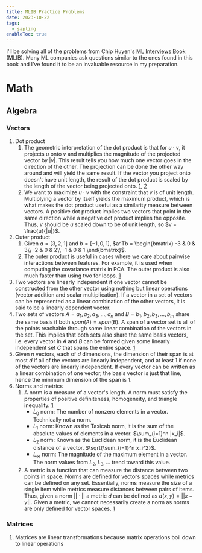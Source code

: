 ```yaml
---
title: MLIB Practice Problems
date: 2023-10-22
tags:
  - sapling
enableToc: true
---
```

I'll be solving all of the problems from Chip Huyen's [ML Interviews Book](https://huyenchip.com/ml-interviews-book/) (MLIB). Many ML companies ask questions similar to the ones found in this book and I've found it to be an invaluable resource in my preparation.

# Math

## Algebra
### Vectors
1. Dot product
	1. The geometric interpretation of the dot product is that for $u \cdot v$, it projects $u$ onto $v$ and multiplies the magnitude of the projected vector by $|v|$. This result tells you how much one vector goes in the direction of the other. The projection can be done the other way around and will yield the same result. If the vector you project onto doesn't have unit length, the result of the dot product is scaled by the length of the vector being projected onto. [1](https://math.stackexchange.com/questions/805954/what-does-the-dot-product-of-two-vectors-represent), [2](https://gregorygundersen.com/blog/2018/06/26/dot-product/)
	2. We want to maximize $u \cdot v$ with the constraint that $v$ is of unit length. Multiplying a vector by itself yields the maximum product, which is what makes the dot product useful as a similarity measure between vectors. A positive dot product implies two vectors that point in the same direction while a negative dot product implies the opposite. Thus, $v$ should be $u$ scaled down to be of unit length, so $v = \frac{u}{|u|}$.
2. Outer product
	1. Given $a = [3, 2, 1]$ and $b = [-1, 0, 1]$, $a^Tb = \begin{bmatrix} -3 & 0 & 3\\ -2 & 0 & 2\\ -1 & 0 & 1 \end{bmatrix}$.
	2. The outer product is useful in cases where we care about pairwise interactions between features. For example, it is used when computing the covariance matrix in PCA. The outer product is also much faster than using two for loops. [1](https://towardsdatascience.com/outer-products-a-love-letter-b29a2c2c818e)
3. Two vectors are linearly independent if one vector cannot be constructed from the other vector using nothing but linear operations (vector addition and scalar multiplication). If a vector in a set of vectors can be represented as a linear combination of the other vectors, it is said to be a linearly dependent vector.
4. Two sets of vectors $A = a_1, a_2, a_3, \ldots, a_n$ and $B = b_1, b_2, b_3, \ldots, b_m$ share the same basis if both $span(A) = span(B)$. A span of a vector set is all of the points reachable through some linear combination of the vectors in the set. This implies that both sets also share the same basis vectors, i.e. every vector in $A$ and $B$ can be formed given some linearly independent set $C$ that spans the entire space. [1](https://math.wvu.edu/~hdiamond/Math251S14/basis.pdf)
5. Given $n$ vectors, each of $d$ dimensions, the dimension of their span is at most $d$ if all of the vectors are linearly independent, and at least 1 if none of the vectors are linearly independent. If every vector can be written as a linear combination of one vector, the basis vector is just that line, hence the minimum dimension of the span is 1.
6. Norms and metrics
	1. A norm is a measure of a vector's length. A norm must satisfy the properties of positive definiteness, homogeneity, and triangle inequality. [1](https://montjoile.medium.com/l0-norm-l1-norm-l2-norm-l-infinity-norm-7a7d18a4f40c)
		- $L_0$ norm: The number of nonzero elements in a vector. Technically not a norm.
		- $L_1$ norm: Known as the Taxicab norm, it is the sum of the absolute values of elements in a vector. $\sum_{i=1}^n |x_i|$.
		- $L_2$ norm: Known as the Euclidean norm, it is the Euclidean distance of a vector. $\sqrt{\sum_{i=1}^n x_i^2}$.
		- $L_\infty$ norm: The magnitude of the maximum element in a vector. The norm values from $L_2, L_3, \ldots$ trend toward this value.
	2. A metric is a function that can measure the distance between two points in space. Norms are defined for vectors spaces while metrics can be defined on any set. Essentially, norms measure the size of a single item while metrics measure distances between pairs of items. Thus, given a norm $|| \cdot ||$ a metric $d$ can be defined as $d(x, y) = ||x - y||$. Given a metric, we cannot necessarily create a norm as norms are only defined for vector spaces. [1](https://www.youtube.com/watch?v=fl5fOAYY-1s)

### Matrices
1. Matrices are linear transformations because matrix operations boil down to linear operations